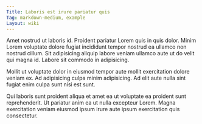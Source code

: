 ```yaml
---
Title: Laboris est irure pariatur quis
Tag: markdown-medium, example
Layout: wiki
---
```

Amet nostrud ut laboris id. Proident pariatur Lorem quis in quis dolor. Minim Lorem voluptate dolore fugiat incididunt tempor nostrud ea ullamco non nostrud cillum. Sit adipisicing aliquip labore veniam ullamco aute ut do velit qui magna id. Labore sit commodo in adipisicing.

Mollit ut voluptate dolor in eiusmod tempor aute mollit exercitation dolore veniam ex. Ad adipisicing culpa minim adipisicing. Ad elit aute nulla sint fugiat enim culpa sunt nisi est sunt.

Qui laboris sunt proident aliqua et amet ea ut voluptate ea proident sunt reprehenderit. Ut pariatur anim ea ut nulla excepteur Lorem. Magna exercitation veniam eiusmod ipsum irure aute ipsum exercitation quis consectetur.